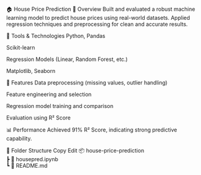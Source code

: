 
🏠 House Price Prediction
📌 Overview
Built and evaluated a robust machine learning model to predict house prices using real-world datasets. Applied regression techniques and preprocessing for clean and accurate results.

🧰 Tools & Technologies
Python, Pandas

Scikit-learn

Regression Models (Linear, Random Forest, etc.)

Matplotlib, Seaborn

🚀 Features
Data preprocessing (missing values, outlier handling)

Feature engineering and selection

Regression model training and comparison

Evaluation using R² Score

📊 Performance
Achieved 91% R² Score, indicating strong predictive capability.

📁 Folder Structure
Copy
Edit
📦 house-price-prediction  
 ┣ 📜 housepred.ipynb  
 ┗ 📄 README.md
